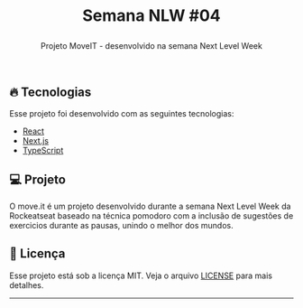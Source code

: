 <h1 align="center">
  <p>Semana NLW #04</p>
</h1>

<p align="center">
  Projeto MoveIT - desenvolvido na semana Next Level Week
</p>

<br>

## 🔥 Tecnologias

Esse projeto foi desenvolvido com as seguintes tecnologias:

- [React](https://reactjs.org)
- [Next.js](https://nextjs.org/)
- [TypeScript](https://www.typescriptlang.org/)

## 💻 Projeto

O move.it é um projeto desenvolvido durante a semana Next Level Week da Rockeatseat baseado na técnica pomodoro com a inclusão de sugestões de exercicios durante as pausas,  unindo o melhor dos mundos.

## 📄 Licença

Esse projeto está sob a licença MIT. Veja o arquivo [LICENSE](LICENSE.md) para mais detalhes.

---
